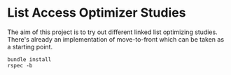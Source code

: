 # List Access Optimizer Studies

The aim of this project is to try out different linked list optimizing studies.
There's already an implementation of move-to-front which can be taken as a starting point.

    bundle install
    rspec -b
